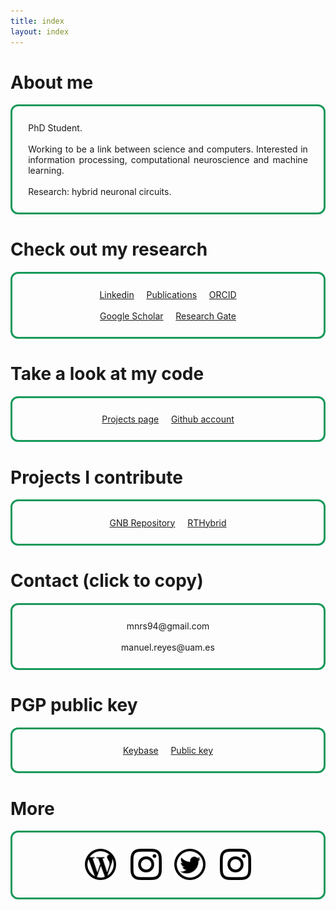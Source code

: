 ```yaml
---
title: index
layout: index
---
```


# About me

<p style="text-align: justify; border-style: solid; border-color: #189959; border-radius: 12px; padding: 5%;">
PhD Student.
<br><br>
Working to be a link between science and computers. Interested in information processing, computational neuroscience and machine learning.
<br><br>
Research: hybrid neuronal circuits.
</p>

# Check out my research
<p style="text-align: center; border-style: solid; border-color: #189959; border-radius: 12px; padding: 5%;">
<a target="_blank" href="https://linkedin.com/in/manuelrs/" class="button">Linkedin</a>&nbsp;&nbsp;&nbsp;&nbsp;
<a href="publications" class="button">Publications</a>&nbsp;&nbsp;&nbsp;&nbsp;
<a target="_blank" href="https://orcid.org/0000-0003-2909-4664" class="button">ORCID</a>
<br><br>
<a target="_blank" href="https://scholar.google.es/citations?user=JlKzj1cAAAAJ" class="button">Google Scholar</a>&nbsp;&nbsp;&nbsp;&nbsp;
<a target="_blank" href="https://www.researchgate.net/profile/Manuel_Reyes-Sanchez" class="button">Research Gate</a>
</p>

# Take a look at my code

<p style="text-align: center; border-style: solid; border-color: #189959; border-radius: 12px; padding: 5%;">
<a href="projects" class="button">Projects page</a>&nbsp;&nbsp;&nbsp;&nbsp;
<a target="_blank" href="https://github.com/manurs" class="button">Github account</a>
</p>

# Projects I contribute

<p style="text-align: center; border-style: solid; border-color: #189959; border-radius: 12px; padding: 5%;">
<a target="_blank" href="https://github.com/GNB-UAM" class="button">GNB Repository</a>&nbsp;&nbsp;&nbsp;&nbsp;
<a target="_blank" href="https://github.com/GNB-UAM/RTHybrid" class="button">RTHybrid</a>
</p>


# Contact (click to copy)

<p style="text-align: center; border-style: solid; border-color: #189959; border-radius: 12px; padding: 5%;">
<a id="mail1" class="button" onclick="copyToClipboard('#mail1')">mnrs94@gmail.com</a>
<br><br>
<a id="mail2" class="button" onclick="copyToClipboard('#mail2')">manuel.reyes@uam.es</a>
</p>

# PGP public key

<p style="text-align: center; border-style: solid; border-color: #189959; border-radius: 12px; padding: 5%;">
<a target="_blank" href="https://keybase.io/manurs" class="button">Keybase</a>&nbsp;&nbsp;&nbsp;&nbsp;
<a target="_blank" href="https://keybase.io/manurs/key.asc"  class="button">Public key</a>
</p>

# More

<p style="text-align: center; border-style: solid; border-color: #189959; border-radius: 12px; padding: 5%;">
<a target="_blank" href="https://disquisicionesnocturnas.wordpress.com/"> <img src="/resources/wp.png" width="50" height="50"></a>&nbsp;&nbsp;&nbsp;&nbsp;&nbsp;
<a target="_blank" href="https://instagram.com/manuscritor/"> <img src="/resources/ig.png" width="50" height="50"></a>&nbsp;&nbsp;&nbsp;&nbsp;
<a target="_blank" href="https://twitter.com/manuscritor/"> <img src="/resources/tw.png" width="50" height="50"></a>&nbsp;&nbsp;&nbsp;&nbsp;&nbsp;
<a target="_blank" href="https://instagram.com/supazum/"> <img src="/resources/ig.png" width="50" height="50"></a>
</p>